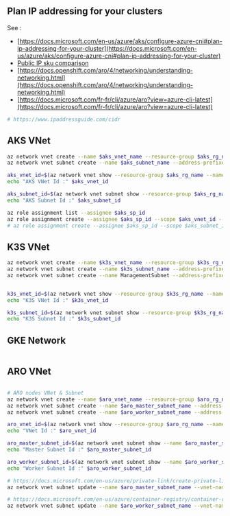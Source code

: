 ## Plan IP addressing for your clusters

See  :

- [https://docs.microsoft.com/en-us/azure/aks/configure-azure-cni#plan-ip-addressing-for-your-cluster](https://docs.microsoft.com/en-us/azure/aks/configure-azure-cni#plan-ip-addressing-for-your-cluster)
- [Public IP sku comparison](https://docs.microsoft.com/en-us/azure/virtual-network/virtual-network-ip-addresses-overview-arm#sku)
- [https://docs.openshift.com/aro/4/networking/understanding-networking.html](https://docs.openshift.com/aro/4/networking/understanding-networking.html)
- [https://docs.microsoft.com/fr-fr/cli/azure/aro?view=azure-cli-latest](https://docs.microsoft.com/fr-fr/cli/azure/aro?view=azure-cli-latest)

```sh
# https://www.ipaddressguide.com/cidr


``` 

## AKS VNet

```sh
az network vnet create --name $aks_vnet_name --resource-group $aks_rg_name --address-prefixes 172.16.0.0/16 --location $location
az network vnet subnet create --name $aks_subnet_name --address-prefixes 172.16.1.0/24 --vnet-name $aks_vnet_name --resource-group $aks_rg_name 

aks_vnet_id=$(az network vnet show --resource-group $aks_rg_name --name $aks_vnet_name --query id -o tsv)
echo "AKS VNet Id :" $aks_vnet_id	

aks_subnet_id=$(az network vnet subnet show --resource-group $aks_rg_name --vnet-name $aks_vnet_name --name $aks_subnet_name --query id -o tsv)
echo "AKS Subnet Id :" $aks_subnet_id	

az role assignment list --assignee $aks_sp_id 
az role assignment create --assignee $aks_sp_id --scope $aks_vnet_id --role Contributor
# az role assignment create --assignee $aks_sp_id --scope $aks_subnet_id --role "Network contributor"


```

## K3S VNet
```sh
az network vnet create --name $k3s_vnet_name --resource-group $k3s_rg_name --address-prefixes 172.3.0.0/16 --location $location
az network vnet subnet create --name $k3s_subnet_name --address-prefixes 172.3.1.0/24 --vnet-name $k3s_vnet_name --resource-group $k3s_rg_name 
az network vnet subnet create --name ManagementSubnet --address-prefixes 172.3.3.0/24 --vnet-name $k3s_vnet_name --resource-group $k3s_rg_name 


k3s_vnet_id=$(az network vnet show --resource-group $k3s_rg_name --name $k3s_vnet_name --query id -o tsv)
echo "K3S VNet Id :" $k3s_vnet_id	

k3s_subnet_id=$(az network vnet subnet show --resource-group $k3s_rg_name --vnet-name $k3s_vnet_name --name $k3s_subnet_name --query id -o tsv)
echo "K3S Subnet Id :" $k3s_subnet_id	

```

## GKE Network
```sh

```



## ARO VNet
```sh

# ARO nodes VNet & Subnet
az network vnet create --name $aro_vnet_name --resource-group $aro_rg_name --address-prefixes 172.32.0.0/21 --location $location
az network vnet subnet create --name $aro_master_subnet_name --address-prefixes 172.32.1.0/24 --vnet-name $aro_vnet_name --resource-group $aro_rg_name --service-endpoints Microsoft.ContainerRegistry
az network vnet subnet create --name $aro_worker_subnet_name --address-prefixes 172.32.2.0/24 --vnet-name $aro_vnet_name -g $aro_rg_name --service-endpoints Microsoft.ContainerRegistry

aro_vnet_id=$(az network vnet show --resource-group $aro_rg_name --name $aro_vnet_name --query id -o tsv)
echo "VNet Id :" $aro_vnet_id	

aro_master_subnet_id=$(az network vnet subnet show --name $aro_master_subnet_name --vnet-name $aro_vnet_name  -g $aro_rg_name --query id -o tsv)
echo "Master Subnet Id :" $aro_master_subnet_id	

aro_worker_subnet_id=$(az network vnet subnet show --name $aro_worker_subnet_name --vnet-name $aro_vnet_name -g $aro_rg_name --query id -o tsv)
echo "Worker Subnet Id :" $aro_worker_subnet_id	

# https://docs.microsoft.com/en-us/azure/private-link/create-private-link-service-cli#disable-private-link-service-network-policies-on-subnet
az network vnet subnet update --name $aro_master_subnet_name --vnet-name $aro_vnet_name -g $aro_rg_name --disable-private-link-service-network-policies true

# https://docs.microsoft.com/en-us/azure/container-registry/container-registry-private-link#disable-network-policies-in-subnet
az network vnet subnet update --name $aro_worker_subnet_name --vnet-name $aro_vnet_name -g $aro_rg_name --disable-private-endpoint-network-policies true

```
